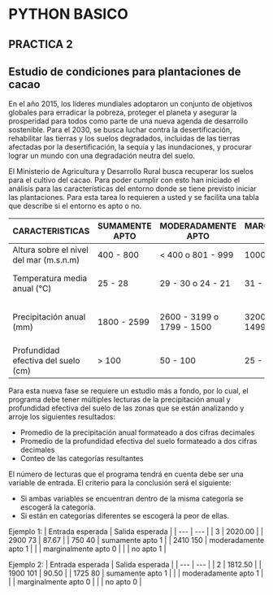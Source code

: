# PYTHON BASICO 
## PRACTICA 2
## Estudio de condiciones para plantaciones de cacao

En el año 2015, los líderes mundiales adoptaron un conjunto de objetivos globales para erradicar la pobreza, proteger el planeta y asegurar la prosperidad para todos como parte de una nueva agenda de desarrollo sostenible. Para el 2030, se busca luchar contra la desertificación, rehabilitar las tierras y los suelos degradados, incluidas de las tierras afectadas por la desertificación, la sequía y las inundaciones, y procurar lograr un mundo con una degradación neutra del suelo.

El Ministerio de Agricultura y Desarrollo Rural busca recuperar los suelos para el cultivo del cacao. Para poder cumplir con esto han iniciado el análisis para las características del entorno donde se tiene previsto iniciar las plantaciones. Para esta tarea lo requieren a usted y se facilita una tabla que describe si el entorno es apto o no.

| CARACTERISTICAS | SUMAMENTE APTO | MODERADAMENTE APTO | MARGINALMENTE APTO | NO APTO |
| --- | --- | --- | --- | --- |
| Altura sobre el nivel del mar (m.s.n.m) | 400 - 800 | < 400 o 801 - 999 | 1000 - 1200 | > 1200 |
| Temperatura media anual (°C) | 25 - 28 | 29 - 30 o 24 - 21 | 31 - 32 o 20 - 18 | < 18 o > 32 |
| Precipitación anual (mm) | 1800 - 2599 | 2600 - 3199 o 1799 - 1500	| 3200 - 3800 o 1499 - 1200 |	< 1200 o > 3800 |
| Profundidad efectiva del suelo (cm)	| > 100	| 50 - 100	| 25 - 50	| < 25 |

Para esta nueva fase se requiere un estudio más a fondo, por lo cual, el programa debe tener múltiples lecturas de la precipitación anual y profundidad efectiva del suelo de las zonas que se están analizando y arroje los siguientes resultados:

-	Promedio de la precipitación anual formateado a dos cifras decimales
-	Promedio de la profundidad efectiva del suelo formateado a dos cifras decimales
-	Conteo de las categorías resultantes

El número de lecturas que el programa tendrá en cuenta debe ser una variable de entrada.
El criterio para la conclusión será el siguiente:

-	Si ambas variables se encuentran dentro de la misma categoría se escogerá la categoría.
-	Si están en categorías diferentes se escogerá la peor de ellas.


Ejemplo 1:
| Entrada esperada | Salida esperada |
| --- | --- |
| 3	| 2020.00 |
| 2900 73	| 87.67 |
| 750 40	| sumamente apto 1 |
| 2410 150	| moderadamente apto 1 |
| 	| marginalmente apto 0 |
| 	| no apto 1 |


Ejemplo 2:
| Entrada esperada | Salida esperada |
| --- | --- |
| 2	| 1812.50 |
| 1900 101	| 90.50 |
| 1725 80 | sumamente apto 1 |
| 	| moderadamente apto 1 |
| 	| marginalmente apto 0 |
| 	| no apto 0 |
